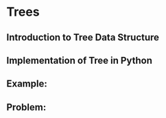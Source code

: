 # Trees

## Introduction to Tree Data Structure

## Implementation of Tree in Python

## Example:

## Problem:
